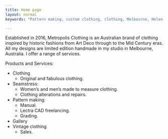 ```yaml
---
title: Home page
layout: normal
keywords: "Pattern making, custom clothing, clothing, Melbourne, Helen Aldred, design 1920s, 1930s, art deco"

---
```

<div class="container justify-content-center">
<div class="row">
<div class="col">
<p>
Established in 2016, Metropolis Clothing is an Australian brand of clothing inspired by historic fashions from Art Deco through to the Mid Century eras. All my designs are limited edition handmade in my studio in Melbourne, Australia.  I offer a range of services.</p>
<p>
Products and Services:</p>
<ul>
<li>Clothing<ul><li>Original and fabulous clothing.</li></ul></li>
<li>Seamstress:<ul><li>Women’s and men’s made to measure clothing.</li>
<li> Clothing alterations and repairs.</li></ul></li>
<li>Pattern making:<ul><li> Manual.</li>
<li> Lectra CAD freelancing.</li>
<li> Grading.</li>
</ul></li>
<li>Gallery</li>
<li>Vintage clothing<ul><li>Sales.</li> </ul></li>
</ul>
</div><!-- end outer col -->
</div><!-- end outer row -->
</div><!-- end container -->

